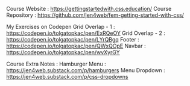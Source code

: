 Course Website : https://gettingstartedwith.css.education/
Course Repository : https://github.com/jen4web/fem-getting-started-with-css/


My Exercises on Codepen
Grid Overlap - 1 : https://codepen.io/tolgatopkac/pen/ExRQeOY
Grid Overlap - 2 : https://codepen.io/tolgatopkac/pen/LYrQBgq
Footer : https://codepen.io/tolgatopkac/pen/QWxQOpE
Navbar : https://codepen.io/tolgatopkac/pen/wvXyrGY


Course Extra Notes : 
Hamburger Menu : https://jen4web.substack.com/p/hamburgers 
Menu Dropdown : https://jen4web.substack.com/p/css-dropdowns